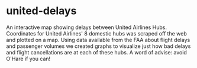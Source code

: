# united-delays
An interactive map showing delays between United Airlines Hubs. Coordinates for United Airlines' 8 domestic hubs was scraped off the web and plotted on a map. Using data available from the FAA about flight delays and passenger volumes we created graphs to visualize just how bad delays and flight cancellations are at each of these hubs. A word of advise: avoid O'Hare if you can!
